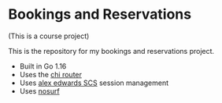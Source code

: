 # Bookings and Reservations

(This is a course project)

This is the repository for my bookings and reservations project.

- Built in Go 1.16
- Uses the [chi router](https://github.com/go-chi/chi/v5)
- Uses [alex edwards SCS](github.com/alexedwards/scs/v2) session management
- Uses [nosurf](https://github.com/justinas/nosurf)